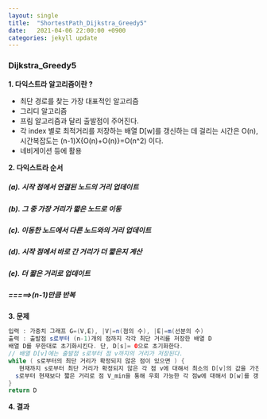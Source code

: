 ```yaml
---
layout: single
title:  "ShortestPath_Dijkstra_Greedy5"
date:   2021-04-06 22:00:00 +0900
categories: jekyll update
---
```


### Dijkstra_Greedy5 

**1. 다익스트라 알고리즘이란 ?**
* 최단 경로를 찾는 가장 대표적인 알고리즘
* 그리디 알고리즘
* 프림 알고리즘과 달리 출발점이 주어진다.
* 각 index 별로 최적거리를 저장하는 배열 D[w]를 갱신하는 데 걸리는 시간은 O(n), 
  시간복잡도는 (n-1)X{O(n)+O(n)}=O(n^2) 이다.
* 네비게이션 등에 활용

**2. 다익스트라 순서**
##### (a). 시작 점에서 연결된 노드의 거리 업데이트
##### (b). 그 중 가장 거리가 짧은 노드로 이동
##### (c). 이동한 노드에서 다른 노드와의 거리 업데이트
##### (d). 시작 점에서 바로 간 거리가 더 짧은지 계산
##### (e). 더 짧은 거리로 업데이트 
##### =====>(n-1)만큼 반복 


**3. 문제**
```java
입력 : 가중치 그래프 G=(V,E), |V|=n(점의 수), |E|=m(선분의 수)
출력 : 출발점 s로부터 (n-1)개의 점까지 각각 최단 거리를 저장한 배열 D
배열 D를 무한대로 초기화시킨다. 단, D[s]= 0으로 초기화한다.
// 배열 D[v]에는 출발점 s로부터 점 v까지의 거리가 저장된다.
while ( s로부터의 최단 거리가 확정되지 않은 점이 있으면 ) {
   현재까지 s로부터 최단 거리가 확정되지 않은 각 점 v에 대해서 최소의 D[v]의 값을 가진 점 V_min을 선택하고, 출발점 s로부터 점 V_min까지의 최단 거리 D[V_min]을 확정시킨다.
  s로부터 현재보다 짧은 거리로 점 V_min을 통해 우회 가능한 각 점w에 대해서 D[w]를 갱신
}
return D
```


**4. 결과**


